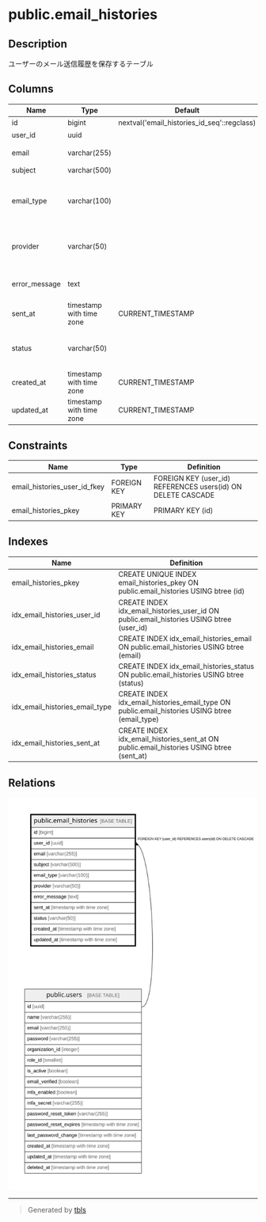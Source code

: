 # public.email_histories

## Description

ユーザーのメール送信履歴を保存するテーブル

## Columns

| Name | Type | Default | Nullable | Children | Parents | Comment |
| ---- | ---- | ------- | -------- | -------- | ------- | ------- |
| id | bigint | nextval('email_histories_id_seq'::regclass) | false |  |  | メール履歴ID |
| user_id | uuid |  | false |  | [public.users](public.users.md) | ユーザーID |
| email | varchar(255) |  | false |  |  | 送信先メールアドレス |
| subject | varchar(500) |  | false |  |  | メール件名 |
| email_type | varchar(100) |  | false |  |  | メール種別（welcome, verification, password_reset等） |
| provider | varchar(50) |  | false |  |  | メール送信プロバイダー（smtp, sendgrid等） |
| error_message | text |  | true |  |  | エラーメッセージ（送信失敗時） |
| sent_at | timestamp with time zone | CURRENT_TIMESTAMP | false |  |  | メール送信日時 |
| status | varchar(50) |  | false |  |  | メール送信ステータス（sent, failed, pending等） |
| created_at | timestamp with time zone | CURRENT_TIMESTAMP | true |  |  | 作成日時 |
| updated_at | timestamp with time zone | CURRENT_TIMESTAMP | true |  |  | 更新日時 |

## Constraints

| Name | Type | Definition |
| ---- | ---- | ---------- |
| email_histories_user_id_fkey | FOREIGN KEY | FOREIGN KEY (user_id) REFERENCES users(id) ON DELETE CASCADE |
| email_histories_pkey | PRIMARY KEY | PRIMARY KEY (id) |

## Indexes

| Name | Definition |
| ---- | ---------- |
| email_histories_pkey | CREATE UNIQUE INDEX email_histories_pkey ON public.email_histories USING btree (id) |
| idx_email_histories_user_id | CREATE INDEX idx_email_histories_user_id ON public.email_histories USING btree (user_id) |
| idx_email_histories_email | CREATE INDEX idx_email_histories_email ON public.email_histories USING btree (email) |
| idx_email_histories_status | CREATE INDEX idx_email_histories_status ON public.email_histories USING btree (status) |
| idx_email_histories_email_type | CREATE INDEX idx_email_histories_email_type ON public.email_histories USING btree (email_type) |
| idx_email_histories_sent_at | CREATE INDEX idx_email_histories_sent_at ON public.email_histories USING btree (sent_at) |

## Relations

![er](public.email_histories.svg)

---

> Generated by [tbls](https://github.com/k1LoW/tbls)
